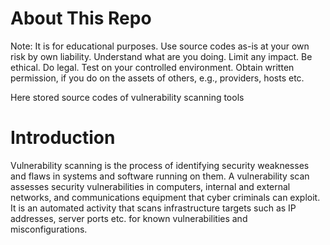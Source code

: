 # **About This Repo**

Note: It is for educational purposes. Use source codes as-is at your own risk by own liability. Understand what are you doing. Limit any impact.
Be ethical. Do legal. Test on your controlled environment. Obtain written permission, if you do on the assets of others, e.g., providers, hosts etc.

Here stored source codes of vulnerability scanning tools

# **Introduction**

Vulnerability scanning is the process of identifying security weaknesses and flaws in systems and software running on them. A vulnerability scan assesses security vulnerabilities in computers, internal and external networks, and communications equipment that cyber criminals can exploit. It is an automated activity that scans infrastructure targets such as IP addresses, server ports etc. for known vulnerabilities and misconfigurations.

